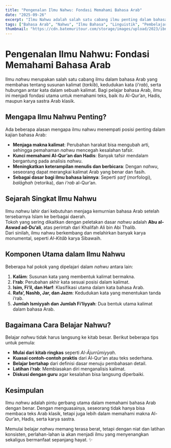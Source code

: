 ```yaml
---
title: "Pengenalan Ilmu Nahwu: Fondasi Memahami Bahasa Arab"
date: "2025-09-26"
excerpt: "Ilmu Nahwu adalah salah satu cabang ilmu penting dalam bahasa Arab yang membahas tata kalimat, i‘rab, dan kedudukan kata. Artikel ini akan memberikan pengenalan dasar mengenai apa itu ilmu nahwu, mengapa penting, dan bagaimana cara mempelajarinya."
tags: ["Bahasa Arab", "Nahwu", "Ilmu Bahasa", "Linguistik", "Pembelajaran"]
thumbnail: "https://cdn.batemuritour.com/storage/images/upload/2023/ibnu/11-Nov/thumbnail%20artikel%202023122%20-%202023-11-14T092607.891.jpg"
---
```


# Pengenalan Ilmu Nahwu: Fondasi Memahami Bahasa Arab

Ilmu _nahwu_ merupakan salah satu cabang ilmu dalam bahasa Arab yang membahas tentang susunan kalimat (_tarkīb_), kedudukan kata (_i‘rab_), serta hubungan antar kata dalam sebuah kalimat. Bagi pelajar bahasa Arab, ilmu ini menjadi fondasi utama untuk memahami teks, baik itu Al-Qur’an, Hadis, maupun karya sastra Arab klasik.

## Mengapa Ilmu Nahwu Penting?

Ada beberapa alasan mengapa ilmu nahwu menempati posisi penting dalam kajian bahasa Arab:

- **Menjaga makna kalimat**: Perubahan harakat bisa mengubah arti, sehingga pemahaman _nahwu_ mencegah kesalahan tafsir.
- **Kunci memahami Al-Qur’an dan Hadis**: Banyak tafsir mendalam bergantung pada analisis _nahwu_.
- **Meningkatkan keterampilan menulis dan berbicara**: Dengan _nahwu_, seseorang dapat merangkai kalimat Arab yang benar dan fasih.
- **Sebagai dasar bagi ilmu bahasa lainnya**: Seperti _ṣarf_ (morfologi), _balāghah_ (retorika), dan _i‘rab_ al-Qur’an.

## Sejarah Singkat Ilmu Nahwu

Ilmu _nahwu_ lahir dari kebutuhan menjaga kemurnian bahasa Arab setelah tersebarnya Islam ke berbagai daerah.  
Tokoh yang sering dikaitkan dengan peletakan dasar _nahwu_ adalah **Abu al-Aswad ad-Du’ali**, atas perintah dari Khalifah Ali bin Abi Thalib.  
Dari sinilah, ilmu nahwu berkembang dan melahirkan banyak karya monumental, seperti _Al-Kitāb_ karya Sibawaih.

## Komponen Utama dalam Ilmu Nahwu

Beberapa hal pokok yang dipelajari dalam _nahwu_ antara lain:

1. **Kalām**: Susunan kata yang membentuk kalimat bermakna.
2. **I‘rab**: Perubahan akhir kata sesuai posisi dalam kalimat.
3. **Isim, Fi‘il, dan Harf**: Klasifikasi utama dalam kata bahasa Arab.
4. **Rafa‘, Nashb, Jar, dan Jazm**: Kedudukan kata yang menentukan tanda i‘rab.
5. **Jumlah Ismiyyah dan Jumlah Fi‘liyyah**: Dua bentuk utama kalimat dalam bahasa Arab.

## Bagaimana Cara Belajar Nahwu?

Belajar _nahwu_ tidak harus langsung ke kitab besar. Berikut beberapa tips untuk pemula:

- **Mulai dari kitab ringkas** seperti _Al-Ājurrūmiyyah_.
- **Kuasai contoh-contoh praktis** dari Al-Qur’an atau teks sederhana.
- **Belajar bertahap** dari definisi dasar menuju pembahasan detail.
- **Latihan i‘rab**: Membiasakan diri menganalisis kalimat.
- **Diskusi dengan guru** agar kesalahan bisa langsung diperbaiki.

## Kesimpulan

Ilmu _nahwu_ adalah pintu gerbang utama dalam memahami bahasa Arab dengan benar. Dengan menguasainya, seseorang tidak hanya bisa membaca teks Arab klasik, tetapi juga lebih dalam memahami makna Al-Qur’an, Hadis, serta karya sastra.

Memulai belajar _nahwu_ memang terasa berat, tetapi dengan niat dan latihan konsisten, perlahan-lahan ia akan menjadi ilmu yang menyenangkan sekaligus bermanfaat sepanjang hayat. ✨
